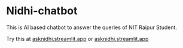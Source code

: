 # Nidhi-chatbot
This is AI based chatbot to answer the queries of NIT Raipur Student.

Try this at [asknidhi.streamlit.app](https://asknidhi.streamlit.app/) or [asknidhi.streamlit.app](https://asknidhi.streamlit.app/)
